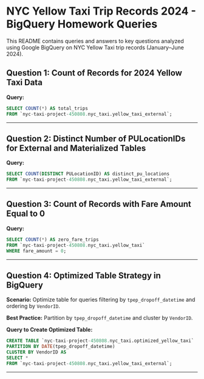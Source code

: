 # NYC Yellow Taxi Trip Records 2024 - BigQuery Homework Queries

This README contains queries and answers to key questions analyzed using Google BigQuery on NYC Yellow Taxi trip records (January–June 2024).

## Question 1: Count of Records for 2024 Yellow Taxi Data
**Query:**
```sql
SELECT COUNT(*) AS total_trips
FROM `nyc-taxi-project-450808.nyc_taxi.yellow_taxi_external`;
```
---

## Question 2: Distinct Number of PULocationIDs for External and Materialized Tables
**Query:**
```sql
SELECT COUNT(DISTINCT PULocationID) AS distinct_pu_locations
FROM `nyc-taxi-project-450808.nyc_taxi.yellow_taxi_external`;
```
---

## Question 3: Count of Records with Fare Amount Equal to 0
**Query:**
```sql
SELECT COUNT(*) AS zero_fare_trips
FROM `nyc-taxi-project-450808.nyc_taxi.yellow_taxi`
WHERE fare_amount = 0;
```
---

## Question 4: Optimized Table Strategy in BigQuery
**Scenario:** Optimize table for queries filtering by `tpep_dropoff_datetime` and ordering by `VendorID`.

**Best Practice:** Partition by `tpep_dropoff_datetime` and cluster by `VendorID`.

**Query to Create Optimized Table:**
```sql
CREATE TABLE `nyc-taxi-project-450808.nyc_taxi.optimized_yellow_taxi`
PARTITION BY DATE(tpep_dropoff_datetime)
CLUSTER BY VendorID AS
SELECT *
FROM `nyc-taxi-project-450808.nyc_taxi.yellow_taxi_external`;
```
---


